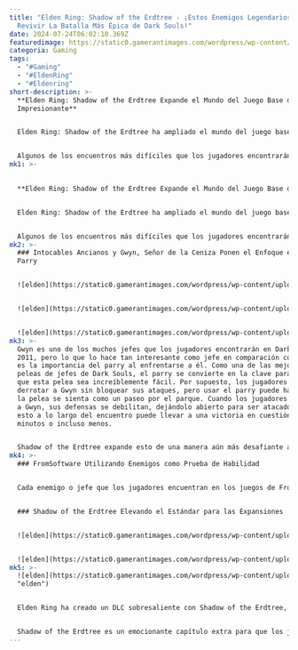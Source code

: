 ```yaml
---
title: "Elden Ring: Shadow of the Erdtree - ¡Estos Enemigos Legendarios Te Harán
  Revivir La Batalla Más Épica de Dark Souls!"
date: 2024-07-24T06:02:10.369Z
featuredimage: https://static0.gamerantimages.com/wordpress/wp-content/uploads/2024/07/elden-ring-aging-untouchable-encounter-1.jpeg?q=49&fit=crop&w=1100&h=618&dpr=2
categoria: Gaming
tags:
  - "#Gaming"
  - "#EldenRing"
  - "#Eldenring"
short-description: >-
  **Elden Ring: Shadow of the Erdtree Expande el Mundo del Juego Base de Manera
  Impresionante**


  Elden Ring: Shadow of the Erdtree ha ampliado el mundo del juego base de una manera impresionante, ya que FromSoftware ha creado un DLC masivo lleno de encuentros aterradores. El tan esperado DLC Shadow of the Erdtree presenta un mapa completamente nuevo lleno de contenido adicional cautivador, pero una de las adiciones más intrigantes y molestas se encuentra en un nuevo tipo de enemigo.


  Algunos de los encuentros más difíciles que los jugadores encontrarán en Shadow of the Erdtree son los Intocables Ancianos. Encontrados en los Bosques Abisales, los Intocables Ancianos fueron uno de los encuentros más
mk1: >-
  

  **Elden Ring: Shadow of the Erdtree Expande el Mundo del Juego Base de Manera Impresionante**


  Elden Ring: Shadow of the Erdtree ha ampliado el mundo del juego base de una manera impresionante, ya que FromSoftware ha creado un DLC masivo lleno de encuentros aterradores. El tan esperado DLC Shadow of the Erdtree presenta un mapa completamente nuevo lleno de contenido adicional cautivador, pero una de las adiciones más intrigantes y molestas se encuentra en un nuevo tipo de enemigo.


  Algunos de los encuentros más difíciles que los jugadores encontrarán en Shadow of the Erdtree son los Intocables Ancianos. Encontrados en los Bosques Abisales, los Intocables Ancianos fueron uno de los encuentros más sorprendentes cuando se lanzó por primera vez Shadow of the Erdtree, simplemente porque los jugadores descubrieron rápidamente que matan instantáneamente sin una debilidad aparente. Sin embargo, eventualmente se descubrió que estos seres pueden ser eliminados si los jugadores logran bloquear con éxito su primer ataque. No solo es un enemigo intrigante, sino que también es un divertido guiño al jefe de Dark Souls, Gwyn, Señor de la Ceniza.
mk2: >-
  ### Intocables Ancianos y Gwyn, Señor de la Ceniza Ponen el Enfoque en el
  Parry


  ![elden](https://static0.gamerantimages.com/wordpress/wp-content/uploads/2024/05/gwyn-dark-souls.jpg?q=70&fit=contain&w=750&h=415&dpr=1 "elden")


  ![elden](https://static0.gamerantimages.com/wordpress/wp-content/uploads/2024/07/elden-ring-shadow-of-the-erdtree-torrent-abyssal-woods.jpg?q=49&fit=contain&w=750&h=415&dpr=2 "elden")


  ![elden](https://static0.gamerantimages.com/wordpress/wp-content/uploads/2024/07/elden-ring-tm-_20240703121614.jpg?q=49&fit=contain&w=750&h=415&dpr=2 "elden")
mk3: >-
  Gwyn es uno de los muchos jefes que los jugadores encontrarán en Dark Souls de
  2011, pero lo que lo hace tan interesante como jefe en comparación con otros
  es la importancia del parry al enfrentarse a él. Como una de las mejores
  peleas de jefes de Dark Souls, el parry se convierte en la clave para hacer
  que esta pelea sea increíblemente fácil. Por supuesto, los jugadores pueden
  derrotar a Gwyn sin bloquear sus ataques, pero usar el parry puede hacer que
  la pelea se sienta como un paseo por el parque. Cuando los jugadores bloquean
  a Gwyn, sus defensas se debilitan, dejándolo abierto para ser atacado. Repetir
  esto a lo largo del encuentro puede llevar a una victoria en cuestión de
  minutos o incluso menos.


  Shadow of the Erdtree expande esto de una manera aún más desafiante al hacer que el uso del parry sea la única clave para derrotar a los Intocables Ancianos. Cuando los Intocables Ancianos preparan su primer golpe, los jugadores deben bloquear en ese momento, o es el fin del juego. Después de un bloqueo exitoso, es bastante fácil derrotar a las criaturas, pero no está claro que el parry sea una opción al entrar al DLC a ciegas. Son fácilmente algunos de los enemigos más molestos en Elden Ring si las habilidades de bloqueo del jugador no están a la altura.
mk4: >-
  ### FromSoftware Utilizando Enemigos como Prueba de Habilidad


  Cada enemigo o jefe que los jugadores encuentran en los juegos de FromSoftware tiene sus propias mecánicas únicas requeridas para salir victorioso. Tanto Gwyn como los Intocables Ancianos son ejemplos perfectos de esto, pero también son una gran demostración de cómo el desarrollador utiliza ciertos enemigos como oportunidades para verificar las habilidades de los jugadores de manera inesperada. Los juegos de FromSoftware son notoriamente desafiantes, pero también están llenos de formas ingeniosas para mejorar el rendimiento del jugador.


  ### Shadow of the Erdtree Elevando el Estándar para las Expansiones


  ![elden](https://static0.gamerantimages.com/wordpress/wp-content/uploads/2024/06/messmer-s-hand-holding-a-flame-in-elden-ring-shadow-of-the-erdtree.jpg?q=49&fit=contain&w=750&h=415&dpr=2 "elden")


  ![elden](https://static0.gamerantimages.com/wordpress/wp-content/uploads/2024/07/protagonist-on-a-horse-in-shadow-of-the-erdtree.jpg?q=49&fit=contain&w=750&h=415&dpr=2 "elden")
mk5: >-
  ![elden](https://static0.gamerantimages.com/wordpress/wp-content/uploads/2024/07/miquella-on-a-horse-in-shadow-of-the-erdtree.jpg?q=49&fit=contain&w=750&h=415&dpr=2
  "elden")


  Elden Ring ha creado un DLC sobresaliente con Shadow of the Erdtree, elevando el estándar para otros juegos. Las expansiones han evolucionado drásticamente en un corto período de tiempo, con la creación de Phantom Liberty de Cyberpunk 2077 y Shadow of the Erdtree siendo algunos de los ejemplos más impresionantes de lo que un DLC puede ser. Ahora, muchos DLCs están comenzando a sentirse más como secuelas a pequeña escala en lugar de simplemente agregar contenido adicional.


  Shadow of the Erdtree es un emocionante capítulo extra para que los jugadores exploren y luchen, y la inclusión de un enemigo tan complejo como los Intocables Ancianos es una gran demostración de cuánto trabajo se ha invertido en esta expansión. Los Intocables Ancianos recuerdan los primeros días de la aventura de FromSoftware en el combate enfocado en habilidades rigurosas, y es genial ver cuánto han avanzado los proyectos del estudio desde entonces.
---
```

